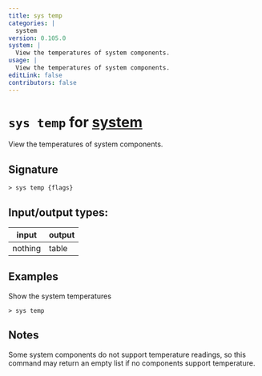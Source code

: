 ```yaml
---
title: sys temp
categories: |
  system
version: 0.105.0
system: |
  View the temperatures of system components.
usage: |
  View the temperatures of system components.
editLink: false
contributors: false
---
```

<!-- This file is automatically generated. Please edit the command in https://github.com/nushell/nushell instead. -->

# `sys temp` for [system](/commands/categories/system.md)

<div class='command-title'>View the temperatures of system components.</div>

## Signature

```> sys temp {flags} ```


## Input/output types:

| input   | output |
| ------- | ------ |
| nothing | table  |
## Examples

Show the system temperatures
```nu
> sys temp

```

## Notes
Some system components do not support temperature readings, so this command may return an empty list if no components support temperature.